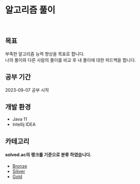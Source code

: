 # 알고리즘 풀이
<br>

## 목표
부족한 알고리즘 능력 향상을 목표로 합니다.<br>
나의 풀이와 다른 사람의 풀이를 비교 후 내 풀이에 대한 피드백을 합니다.

## 공부 기간
2023-09-07 공부 시작

## 개발 환경
- Java 11
- Intellij IDEA


## 카테고리
#### solved.ac의 랭크를 기준으로 분류 하였습니다.

- [Bronze](https://github.com/iju42829/Algorithm/tree/main/src/baekjoon/bronze)
- [Siliver](https://github.com/iju42829/Algorithm/tree/main/src/baekjoon/silver)
- [Gold](https://github.com/iju42829/Algorithm/tree/main/src/baekjoon/gold)

